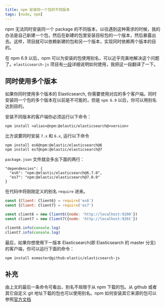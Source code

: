 ```yaml
---
title: npm 安装同一个包的不同版本
tags: [node, npm]
---
```


npm 无法同时安装同一个 package 的不同版本，以往遇到这种需求的时候，我的办法是自己新建一个包，然后在新建的包里安装目标包的一个版本，然后暴露出去。这样，项目就可以依赖新建的包和另一个版本，实现同时依赖两个版本的目的。

在 npm 6.9 以后，npm 可以为安装的包使用别名，可以近乎完美地解决这个问题了。`elasticsearch-js` 项目有[一段](https://github.com/elastic/elasticsearch-js#install-multiple-versions)详细说明如何使用，我把这一段翻译了一下。

## 同时使用多个版本
如果你同时使用多个版本的 Elasticsearch, 你需要使用对应的多个客户端。同时安装同一个包的多个版本在以前是不可能的，但是 `npm 6.9` 以后，你可以用别名达到目的。

安装不同版本的客户端你必须运行以下命令：

```
npm install <alias>@npm:@elastic/elasticsearch@<version>
```

比方说要同时安装 `7.x` 和 `6.x`, 运行以下命令

```
npm install es6@npm:@elastic/elasticsearch@6
npm install es7@npm:@elastic/elasticsearch@7
```

`package.json` 文件就会多出下面的两行：
```
"dependencies": {
  "es6": "npm:@elastic/elasticsearch@6.7.0",
  "es7": "npm:@elastic/elasticsearch@7.0.0"
}
```

在代码中将刚刚定义的别名 `require` 进来。

```js
const {Client: Client6} = require('es6')
const {Client: Client7} = require('es7')

const client6 = new Client6({node: 'http://localhost:9200'})
const client7 = new Client7({node: 'http://localhost:9201'})

client6.info(console.log)
client7.info(console.log)
```

最后，如果你想使用下一版本 Elasticsearch(即 Elasticsearch 的 master 分支) 的客户端，你可以运行下面的命令：

```
npm install esmaster@github:elastic/elasticsearch-js
```
 
## 补充

由上文的最后一条命令可看出，别名不局限于从 npm 下载的包。从 github 或者其它自定义 git 地址下载的包也可以使用别名。npm 如何安装其它来源的包可以参照[官方文档](https://docs.npmjs.com/cli/install)
